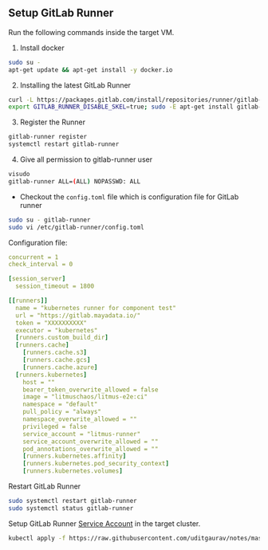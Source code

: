 ## Setup GitLab Runner

Run the following commands inside the target VM.

1. Install docker

```bash
sudo su -
apt-get update && apt-get install -y docker.io
```

2. Installing the latest GitLab Runner

```bash
curl -L https://packages.gitlab.com/install/repositories/runner/gitlab-runner/script.deb.sh | sudo bash
export GITLAB_RUNNER_DISABLE_SKEL=true; sudo -E apt-get install gitlab-runner
```
3. Register the Runner


```bash
gitlab-runner register
systemctl restart gitlab-runner
```

4. Give all permission to gitlab-runner user

```bash
visudo
gitlab-runner ALL=(ALL) NOPASSWD: ALL
```

- Checkout the `config.toml` file which is configuration file for GitLab runner

```bash
sudo su - gitlab-runner
sudo vi /etc/gitlab-runner/config.toml
```

Configuration file:
```yaml
concurrent = 1
check_interval = 0

[session_server]
  session_timeout = 1800

[[runners]]
  name = "kubernetes runner for component test"
  url = "https://gitlab.mayadata.io/"
  token = "XXXXXXXXXX"
  executor = "kubernetes"
  [runners.custom_build_dir]
  [runners.cache]
    [runners.cache.s3]
    [runners.cache.gcs]
    [runners.cache.azure]
  [runners.kubernetes]
    host = ""
    bearer_token_overwrite_allowed = false
    image = "litmuschaos/litmus-e2e:ci"
    namespace = "default"
    pull_policy = "always"
    namespace_overwrite_allowed = ""
    privileged = false
    service_account = "litmus-runner"
    service_account_overwrite_allowed = ""
    pod_annotations_overwrite_allowed = ""
    [runners.kubernetes.affinity]
    [runners.kubernetes.pod_security_context]
    [runners.kubernetes.volumes]
 ```
 
Restart GitLab Runner
```bash
sudo systemctl restart gitlab-runner
sudo systemctl status gitlab-runner
```

Setup GitLab Runner [Service Account](https://github.com/uditgaurav/notes/blob/master/e2e-setup/gitlab-runner-setup/gitab-runner-sa.yaml) in the target cluster.

```bash
kubectl apply -f https://raw.githubusercontent.com/uditgaurav/notes/master/e2e-setup/gitlab-runner-setup/gitab-runner-sa.yaml
```
